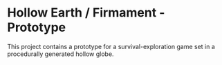 # Hollow Earth / Firmament - Prototype
This project contains a prototype for a survival-exploration game set in a procedurally generated hollow globe. 

